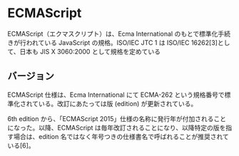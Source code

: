 # ECMAScript

ECMAScript（エクマスクリプト）は、Ecma International のもとで標準化手続きが行われている JavaScript の規格。ISO/IEC JTC 1 は ISO/IEC 16262[3]として、日本も JIS X 3060:2000 として規格を定めている

## バージョン

ECMAScript 仕様は、Ecma International にて ECMA-262 という規格番号で標準化されている。改訂にあたっては版 (edition) が更新されている。

6th edition から、「ECMAScript 2015」仕様の名称に発行年が付加されることになった。以降、ECMAScript は毎年改訂されることになり、以降特定の版を指す場合は、edition 名ではなく年号つきの仕様書名で呼ばれることが推奨されている[6]。
